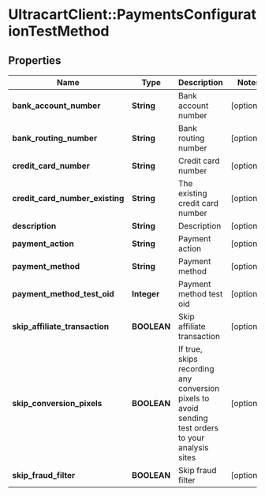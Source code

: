 # UltracartClient::PaymentsConfigurationTestMethod

## Properties
Name | Type | Description | Notes
------------ | ------------- | ------------- | -------------
**bank_account_number** | **String** | Bank account number | [optional] 
**bank_routing_number** | **String** | Bank routing number | [optional] 
**credit_card_number** | **String** | Credit card number | [optional] 
**credit_card_number_existing** | **String** | The existing credit card number | [optional] 
**description** | **String** | Description | [optional] 
**payment_action** | **String** | Payment action | [optional] 
**payment_method** | **String** | Payment method | [optional] 
**payment_method_test_oid** | **Integer** | Payment method test oid | [optional] 
**skip_affiliate_transaction** | **BOOLEAN** | Skip affiliate transaction | [optional] 
**skip_conversion_pixels** | **BOOLEAN** | If true, skips recording any conversion pixels to avoid sending test orders to your analysis sites | [optional] 
**skip_fraud_filter** | **BOOLEAN** | Skip fraud filter | [optional] 


